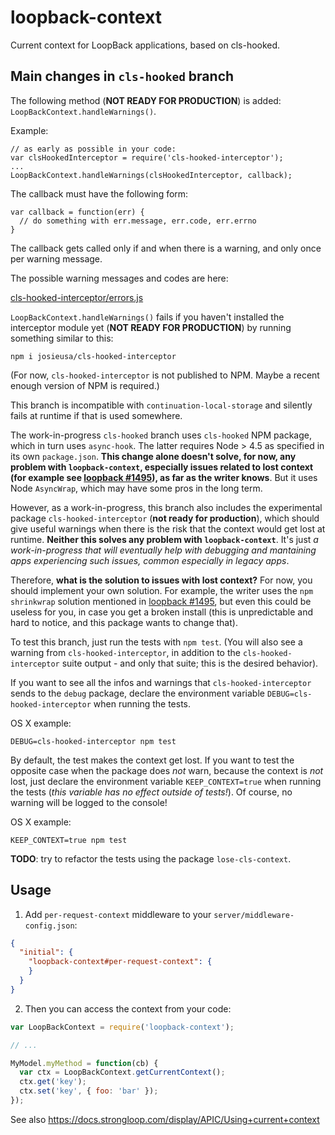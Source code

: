 # loopback-context

Current context for LoopBack applications, based on
cls-hooked.

## Main changes in `cls-hooked` branch

The following method (**NOT READY FOR PRODUCTION**) is added: `LoopBackContext.handleWarnings()`.

Example:

```
// as early as possible in your code:
var clsHookedInterceptor = require('cls-hooked-interceptor');
...
LoopBackContext.handleWarnings(clsHookedInterceptor, callback);
```

The callback must have the following form:

```
var callback = function(err) {
  // do something with err.message, err.code, err.errno
}
```

The callback gets called only if and when there is a warning, and only once per warning message.

The possible warning messages and codes are here:

[cls-hooked-interceptor/errors.js](https://github.com/josieusa/cls-hooked-interceptor/blob/09933d4429dd93a1ea095fcadbe978bc2b5519b2/errors.js)

 `LoopBackContext.handleWarnings()` fails if you haven't installed the interceptor module yet (**NOT READY FOR PRODUCTION**) by running something similar to this:

`npm i josieusa/cls-hooked-interceptor`

(For now, `cls-hooked-interceptor` is not published to NPM. Maybe a recent enough version of NPM is required.)

This branch is incompatible with `continuation-local-storage` and silently fails at runtime if that is used somewhere.

The work-in-progress `cls-hooked` branch uses `cls-hooked` NPM package, which in turn uses `async-hook`. The latter requires Node > 4.5 as specified in its own `package.json`. **This change alone doesn't solve, for now, any problem with `loopback-context`, especially issues related to lost context (for example see [loopback #1495](https://github.com/strongloop/loopback/issues/1495)), as far as the writer knows**. But it uses Node `AsyncWrap`, which may have some pros in the long term.

However, as a work-in-progress, this branch also includes the experimental package `cls-hooked-interceptor` (**not ready for production**), which should give useful warnings when there is the risk that the context would get lost at runtime. **Neither this solves any problem with `loopback-context`**. It's just *a work-in-progress that will eventually help with debugging and mantaining apps experiencing such issues, common especially in legacy apps*.

Therefore, **what is the solution to issues with lost context?** For now, you should implement your own solution. For example, the writer uses the `npm shrinkwrap` solution mentioned in [loopback #1495](https://github.com/strongloop/loopback/issues/1495), but even this could be useless for you, in case you get a broken install (this is unpredictable and hard to notice, and this package wants to change that).

To test this branch, just run the tests with `npm test`. (You will also see a warning from `cls-hooked-interceptor`, in addition to the `cls-hooked-interceptor` suite output - and only that suite; this is the desired behavior).

If you want to see all the infos and warnings that `cls-hooked-interceptor` sends to the `debug` package, declare the environment variable `DEBUG=cls-hooked-interceptor` when running the tests.

OS X example:

`DEBUG=cls-hooked-interceptor npm test`

By default, the test makes the context get lost. If you want to test the opposite case when the package does *not* warn, because the context is *not* lost, just declare the environment variable `KEEP_CONTEXT=true` when running the tests (*this variable has no effect outside of tests!*). Of course, no warning will be logged to the console!

OS X example:

`KEEP_CONTEXT=true npm test`

**TODO**: try to refactor the tests using the package `lose-cls-context`.

## Usage

1) Add `per-request-context` middleware to your
`server/middleware-config.json`:

```json
{
  "initial": {
    "loopback-context#per-request-context": {
    }
  }
}
```

2) Then you can access the context from your code:

```js
var LoopBackContext = require('loopback-context');

// ...

MyModel.myMethod = function(cb) {
  var ctx = LoopBackContext.getCurrentContext();
  ctx.get('key');
  ctx.set('key', { foo: 'bar' });
});
```

See also https://docs.strongloop.com/display/APIC/Using+current+context
